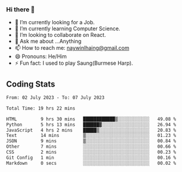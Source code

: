 ### Hi there 👋

- 🔭 I’m currently looking for a Job.
- 🌱 I’m currently learning Computer Science.
- 👯 I’m looking to collaborate on React.
- 💬 Ask me about ...Anything
- 📫 How to reach me: naywinlhaing@gmail.com
- 😄 Pronouns: He/Him
- ⚡ Fun fact: I used to play Saung(Burmese Harp).


## Coding Stats
<!--START_SECTION:waka-->

```txt
From: 02 July 2023 - To: 07 July 2023

Total Time: 19 hrs 22 mins

HTML         9 hrs 30 mins   ████████████▒░░░░░░░░░░░░   49.08 %
Python       5 hrs 13 mins   ██████▓░░░░░░░░░░░░░░░░░░   26.94 %
JavaScript   4 hrs 2 mins    █████▒░░░░░░░░░░░░░░░░░░░   20.83 %
Text         14 mins         ▒░░░░░░░░░░░░░░░░░░░░░░░░   01.23 %
JSON         9 mins          ▒░░░░░░░░░░░░░░░░░░░░░░░░   00.84 %
Other        7 mins          ░░░░░░░░░░░░░░░░░░░░░░░░░   00.66 %
CSS          2 mins          ░░░░░░░░░░░░░░░░░░░░░░░░░   00.23 %
Git Config   1 min           ░░░░░░░░░░░░░░░░░░░░░░░░░   00.16 %
Markdown     0 secs          ░░░░░░░░░░░░░░░░░░░░░░░░░   00.02 %
```

<!--END_SECTION:waka-->
